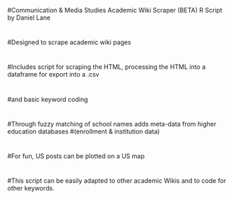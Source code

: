 #Communication & Media Studies Academic Wiki Scraper (BETA) R Script by Daniel Lane
#
#Designed to scrape academic wiki pages
#
#Includes script for scraping the HTML, processing the HTML into a dataframe for export into a .csv 
#
#and basic keyword coding
#
#Through fuzzy matching of school names adds meta-data from higher education databases 
#(enrollment & institution data)
#
#For fun, US posts can be plotted on a US map
#
#This script can be easily adapted to other academic Wikis and to code for other keywords.

##